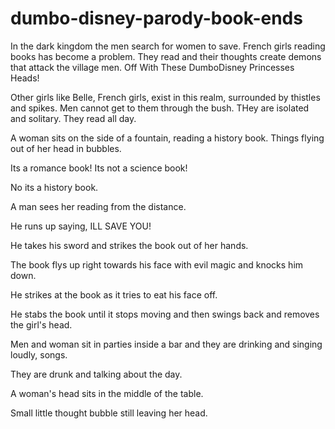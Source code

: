 # dumbo-disney-parody-book-ends
In the dark kingdom the men search for women to save. French girls reading books has become a problem. They read and their thoughts create demons that attack the village men. Off With These DumboDisney Princesses Heads!

Other girls like Belle, French girls, exist in this realm, surrounded by thistles and spikes. Men cannot get to them through the bush. THey are isolated and solitary. They read all day.

A woman sits on the side of a fountain, reading a history book. Things flying out of her head in bubbles.

Its a romance book! Its not a science book!

No its a history book.

A man sees her reading from the distance.

He runs up saying, ILL SAVE YOU!

He takes his sword and strikes the book out of her hands.

The book flys up right towards his face with evil magic and knocks him down.

He strikes at the book as it tries to eat his face off.

He stabs the book until it stops moving and then swings back and removes the girl's head.

Men and woman sit in parties inside a bar and they are drinking and singing loudly, songs.

They are drunk and talking about the day.

A woman's head sits in the middle of the table.

Small little thought bubble still leaving her head.

